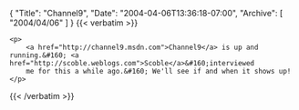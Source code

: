 {
  "Title": "Channel9",
  "Date": "2004-04-06T13:36:18-07:00",
  "Archive": [
    "2004/04/06"
  ]
}
{{< verbatim >}}

    <p>
        <a href="http://channel9.msdn.com">Channel9</a> is up and running.&#160; <a href="http://scoble.weblogs.com">Scoble</a>&#160;interviewed
        me for this a while ago.&#160; We'll see if and when it shows up!
    </p>

{{< /verbatim >}}
